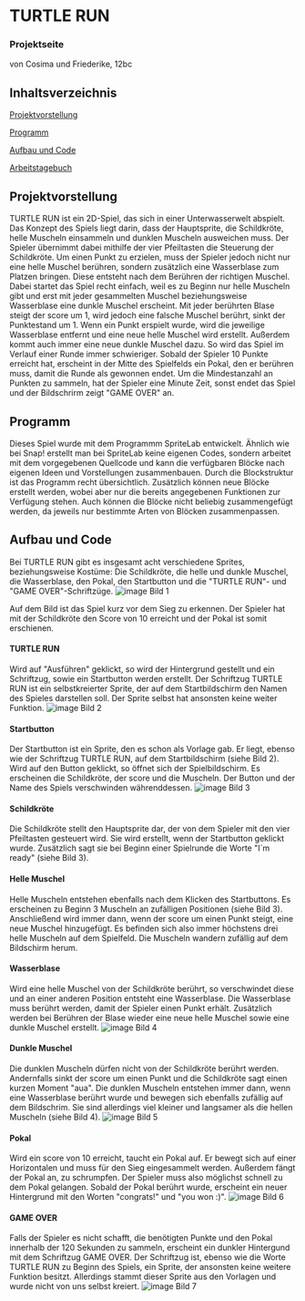 # TURTLE RUN
### Projektseite 

von Cosima und Friederike, 12bc

## Inhaltsverzeichnis
[Projektvorstellung](https://github.com/cosima-friederike/Projektseite-TURTLE-RUN/blob/main/README.md#projektvorstellung)

[Programm](https://github.com/cosima-friederike/Projektseite-TURTLE-RUN/blob/main/README.md#programm)

[Aufbau und Code](https://github.com/cosima-friederike/Projektseite-TURTLE-RUN/blob/main/README.md#aufbau-und-code)

[Arbeitstagebuch](https://github.com/cosima-friederike/Arbeitsprotokoll-2#arbeitsprotokoll-2-von-cosima-und-friederike)

## Projektvorstellung
TURTLE RUN ist ein 2D-Spiel, das sich in einer Unterwasserwelt abspielt. Das Konzept des Spiels liegt darin, dass der Hauptsprite, die Schildkröte, helle Muscheln einsammeln und dunklen Muscheln ausweichen muss. Der Spieler übernimmt dabei mithilfe der vier Pfeiltasten die Steuerung der Schildkröte. Um einen Punkt zu erzielen, muss der Spieler jedoch nicht nur eine helle Muschel berühren, sondern zusätzlich eine Wasserblase zum Platzen bringen. Diese entsteht nach dem Berühren der richtigen Muschel. Dabei startet das Spiel recht einfach, weil es zu Beginn nur helle Muscheln gibt und erst mit jeder gesammelten Muschel beziehungsweise Wasserblase eine dunkle Muschel erscheint. Mit jeder berührten Blase steigt der score um 1, wird jedoch eine falsche Muschel berührt, sinkt der Punktestand um 1. Wenn ein Punkt erspielt wurde, wird die jeweilige Wasserblase entfernt und eine neue helle Muschel wird erstellt. Außerdem kommt auch immer eine neue dunkle Muschel dazu. So wird das Spiel im Verlauf einer Runde immer schwieriger.
Sobald der Spieler 10 Punkte erreicht hat, erscheint in der Mitte des Spielfelds ein Pokal, den er berühren muss, damit die Runde als gewonnen endet. Um die Mindestanzahl an Punkten zu sammeln, hat der Spieler eine Minute Zeit, sonst endet das Spiel und der Bildschrirm zeigt "GAME OVER" an. 
## Programm
Dieses Spiel wurde mit dem Programmm SpriteLab entwickelt. Ähnlich wie bei Snap! erstellt man bei SpriteLab keine eigenen Codes, sondern arbeitet mit dem vorgegebenen Quellcode und kann die verfügbaren Blöcke nach eigenen Ideen und Vorstellungen zusammenbauen. Durch die Blockstruktur ist das Programm recht übersichtlich. Zusätzlich können neue Blöcke erstellt werden, wobei aber nur die bereits angegebenen Funktionen zur Verfügung stehen. Auch können die Blöcke nicht beliebig zusammengefügt werden, da jeweils nur bestimmte Arten von Blöcken zusammenpassen. 
## Aufbau und Code 
Bei TURTLE RUN gibt es insgesamt acht verschiedene Sprites, beziehungsweise Kostüme: Die Schildkröte, die helle und dunkle Muschel, die Wasserblase, den Pokal, den Startbutton und die "TURTLE RUN"- und "GAME OVER"-Schriftzüge. 
![image](https://user-images.githubusercontent.com/111414772/230602302-bd49642b-c4ff-4e0b-8ae4-bc7dbfbc65e0.jpeg)
Bild 1

Auf dem Bild ist das Spiel kurz vor dem Sieg zu erkennen. Der Spieler hat mit der Schildkröte den Score von 10 erreicht und der Pokal ist somit erschienen.
#### TURTLE RUN
Wird auf "Ausführen" geklickt, so wird der Hintergrund gestellt und ein Schriftzug, sowie ein Startbutton werden erstellt. Der Schriftzug TURTLE RUN ist ein selbstkreierter Sprite, der auf dem Startbildschirm den Namen des Spieles darstellen soll. Der Sprite selbst hat ansonsten keine weiter Funktion.
![image](https://user-images.githubusercontent.com/111414772/230605161-99ed1b0b-36ba-47cc-b09a-53916c311bf7.jpeg)
Bild 2
#### Startbutton
Der Startbutton ist ein Sprite, den es schon als Vorlage gab. Er liegt, ebenso wie der Schriftzug TURTLE RUN, auf dem Startbildschirm (siehe Bild 2). 
Wird auf den Button geklickt, so öffnet sich der Spielbildschirm. Es erscheinen die Schildkröte, der score und die Muscheln. Der Button und der Name des Spiels verschwinden währenddessen.
![image](https://user-images.githubusercontent.com/111414772/230606395-2098c979-6cf6-48a6-98e3-c07042abdfb8.jpeg)
Bild 3
#### Schildkröte
Die Schildkröte stellt den Hauptsprite dar, der von dem Spieler mit den vier Pfeiltasten gesteuert wird. Sie wird erstellt, wenn der Startbutton geklickt wurde. Zusätzlich sagt sie bei Beginn einer Spielrunde die Worte "I´m ready" (siehe Bild 3).
#### Helle Muschel
Helle Muscheln entstehen ebenfalls nach dem Klicken des Startbuttons. Es erscheinen zu Beginn 3 Muscheln an zufälligen Positionen (siehe Bild 3). Anschließend wird immer dann, wenn der score um einen Punkt steigt, eine neue Muschel hinzugefügt. Es befinden sich also immer höchstens drei helle Muscheln auf dem Spielfeld. Die Muscheln wandern zufällig auf dem Bildschirm herum.
#### Wasserblase
Wird eine helle Muschel von der Schildkröte berührt, so verschwindet diese und an einer anderen Position entsteht eine Wasserblase. Die Wasserblase muss berührt werden, damit der Spieler einen Punkt erhält. Zusätzlich werden bei Berühren der Blase wieder eine neue helle Muschel sowie eine dunkle Muschel erstellt.
![image](https://user-images.githubusercontent.com/111414772/230610704-0b8fc797-4e6d-4d5a-8880-e9e734d2b791.jpeg)
Bild 4
#### Dunkle Muschel
Die dunklen Muscheln dürfen nicht von der Schildkröte berührt werden. Andernfalls sinkt der score um einen Punkt und die Schildkröte sagt einen kurzen Moment "aua". Die dunklen Muscheln entstehen immer dann, wenn eine Wasserblase berührt wurde und bewegen sich ebenfalls zufällig auf dem Bildschrim. Sie sind allerdings viel kleiner und langsamer als die hellen Muscheln (siehe Bild 4).
![image](https://user-images.githubusercontent.com/111414772/230613059-52f778f9-ad96-4bb4-9d03-6c31d59a5b01.jpeg)
Bild 5
#### Pokal
Wird ein score von 10 erreicht, taucht ein Pokal auf. Er bewegt sich auf einer Horizontalen und muss für den Sieg eingesammelt werden. Außerdem fängt der Pokal an, zu schrumpfen. Der Spieler muss also möglichst schnell zu dem Pokal gelangen. Sobald der Pokal berührt wurde, erscheint ein neuer Hintergrund mit den Worten "congrats!" und "you won :)".
![image](https://user-images.githubusercontent.com/111414772/230616252-fcbcd365-f90a-4099-be33-f05af7093c4a.jpeg)
Bild 6
#### GAME OVER
Falls der Spieler es nicht schafft, die benötigten Punkte und den Pokal innerhalb der 120 Sekunden zu sammeln, erscheint ein dunkler Hintergund mit dem Schriftzug GAME OVER. Der Schriftzug ist, ebenso wie die Worte TURTLE RUN zu Beginn des Spiels, ein Sprite, der ansonsten keine weitere Funktion besitzt. Allerdings stammt dieser Sprite aus den Vorlagen und wurde nicht von uns selbst kreiert.
![image](https://user-images.githubusercontent.com/111414772/230617819-559de529-af47-42a7-bed4-7ab2a919d0c8.jpeg)
Bild 7
